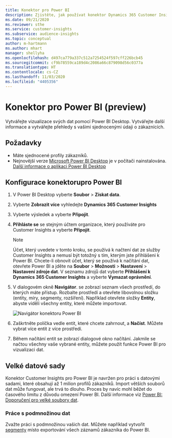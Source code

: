 ```yaml
---
title: Konektor pro Power BI
description: Zjistěte, jak používat konektor Dynamics 365 Customer Insights v Power BI.
ms.date: 09/21/2020
ms.reviewer: sthe
ms.service: customer-insights
ms.subservice: audience-insights
ms.topic: conceptual
author: m-hartmann
ms.author: mhart
manager: shellyha
ms.openlocfilehash: d497ca779a337c512a7254524f597cff226bcb45
ms.sourcegitcommit: cf9b78559ca189d4c2086a66c879098d56c0377a
ms.translationtype: HT
ms.contentlocale: cs-CZ
ms.lasthandoff: 11/03/2020
ms.locfileid: "4405356"
---
```

# <a name="connector-for-power-bi-preview"></a>Konektor pro Power BI (preview)

Vytvářejte vizualizace svých dat pomocí Power BI Desktop. Vytvářejte další informace a vytvářejte přehledy s vašimi sjednocenými údaji o zákaznících.

## <a name="prerequisites"></a>Požadavky

- Máte sjednocené profily zákazníků.
- Nejnovější verze [Microsoft Power BI Desktop](https://powerbi.microsoft.com/desktop/) je v počítači nainstalována. [Další informace o aplikaci Power BI Desktop](https://docs.microsoft.com/power-bi/desktop-what-is-desktop)

## <a name="configure-the-connector-for-power-bi"></a>Konfigurace konektorupro Power BI

1. V Power BI Desktop vyberte **Soubor** > **Získat data**.

1. Vyberte **Zobrazit více** vyhledejte **Dynamics 365 Customer Insights**

1. Vyberte výsledek a vyberte **Připojit**.

1. **Přihláste se** se stejným účtem organizace, který používáte pro Customer Insights a vyberte **Připojit**.
   > [!NOTE]
   > Účet, který uvedete v tomto kroku, se používá k načtení dat ze služby Customer Insights a nemusí být totožný s tím, kterým jste přihlášeni k Power BI. Chcete-li obnovit účet, který se používá k načítání dat, otevřete Power BI a jděte na **Soubor** > **Možnosti** > **Nastavení** > **Nastavení zdroje dat**. V seznamu zdrojů dat vyberte **Přihlášení k Dynamics 365 Customer Insights** a vyberte **Vymazat oprávnění**.  

1. V dialogovém okně **Navigátor**. se zobrazí seznam všech prostředí, do kterých máte přístup. Rozbalte prostředí a otevřete libovolnou složku (entity, míry, segmenty, rozšíření). Například otevřete složky **Entity**, abyste viděli všechny entity, které můžete importovat.

   ![Navigátor konektoru Power BI](media/power-bi-navigator.png "Navigátor konektoru Power BI")

1. Zaškrtněte políčka vedle entit, které chcete zahrnout, a **Načíst**. Můžete vybrat více entit z více prostředí.

1. Během načítání entit se zobrazí dialogové okno načítání. Jakmile se načtou všechny vaše vybrané entity, můžete použít funkce Power BI pro vizualizaci dat.

## <a name="large-data-sets"></a>Velké datové sady

Konektor Customer Insights pro Power BI je navržen pro práci s datovými sadami, které obsahují až 1 milion profilů zákazníků. Import větších souborů dat může fungovat, ale trvá to dlouho. Proces by navíc mohl běžet do časového limitu z důvodu omezení Power BI. Další informace viz [Power BI: Doporučení pro velké soubory dat](https://docs.microsoft.com/power-bi/admin/service-premium-what-is#large-datasets). 

### <a name="work-with-a-subset-of-data"></a>Práce s podmnožinou dat

Zvažte práci s podmnožinou vašich dat. Můžete například vytvořit [segmenty](segments.md) místo exportování všech záznamů zákazníka do Power BI.
